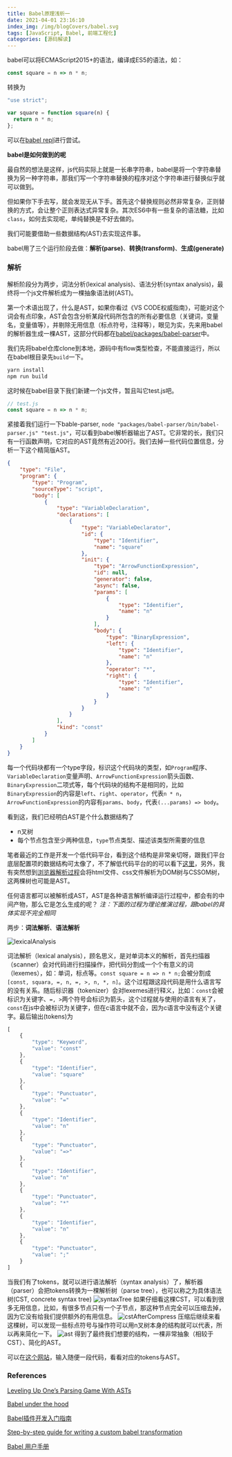 ```yaml
---
title: Babel原理浅析一
date: 2021-04-01 23:16:10
index_img: /img/blogCovers/babel.svg
tags: [JavaScript, Babel, 前端工程化]
categories: [源码解读]
---
```

babel可以将ECMAScript2015+的语法，编译成ES5的语法，如：
```javascript
const square = n => n * n;
```
转换为
```javascript
"use strict";

var square = function square(n) {
  return n * n;
};
```
可以在[babel repl](https://babeljs.io/repl#?browsers=defaults%2C%20not%20ie%2011%2C%20not%20ie_mob%2011&build=&builtIns=false&corejs=3.6&spec=false&loose=false&code_lz=MYewdgzgLgBBCOBXAhgJwKYwLwzNgfLjAFS4DcAUEA&debug=false&forceAllTransforms=false&shippedProposals=false&circleciRepo=&evaluate=true&fileSize=true&timeTravel=true&sourceType=module&lineWrap=true&presets=es2015%2Ces2016%2Ces2017&prettier=true&targets=&version=7.16.7&externalPlugins=&assumptions=%7B%7D)进行尝试。

**babel是如何做到的呢**

最自然的想法是这样，js代码实际上就是一长串字符串，babel是将一个字符串替换为另一种字符串，那我们写一个字符串替换的程序对这个字符串进行替换似乎就可以做到。

但如果你下手去写，就会发现无从下手。首先这个替换规则必然非常复杂，正则替换的方式，会让整个正则表达式异常复杂。其次ES6中有一些复杂的语法糖，比如`class`，如何去实现呢，单纯替换是不好去做的。

我们可能要借助一些数据结构(AST)去实现这件事。

babel用了三个运行阶段去做：**解析(parse)**、**转换(transform)**、**生成(generate)**

### 解析

解析阶段分为两步，词法分析(lexical analysis)、语法分析(syntax analysis)，最终将一个js文件解析成为一棵抽象语法树(AST)。

第一个术语出现了，什么是AST，如果你看过《VS CODE权威指南》，可能对这个词会有点印象，AST会包含分析某段代码所包含的所有必要信息（关键词，变量名，变量值等），并剔除无用信息（标点符号，注释等），眼见为实，先来用babel的解析器生成一棵AST，这部分代码都在[babel/packages/babel-parser](https://github.com/babel/babel/tree/main/packages/babel-parser)中。

我们先将babel仓库clone到本地，源码中有flow类型检查，不能直接运行，所以在babel根目录先`build`一下。
```bash
yarn install
npm run build
```
这时候在babel目录下我们新建一个js文件，暂且叫它test.js吧。
```javascript
// test.js
const square = n => n * n;
```
紧接着我们运行一下bable-parser, `node "packages/babel-parser/bin/babel-parser.js" "test.js"`，可以看到babel解析器输出了AST。它非常的长，我们只有一行函数声明，它对应的AST竟然有近200行。我们去掉一些代码位置信息，分析一下这个精简版AST。
```json
{
    "type": "File",
    "program": {
        "type": "Program",
        "sourceType": "script",
        "body": [
            {
                "type": "VariableDeclaration",
                "declarations": [
                    {
                        "type": "VariableDeclarator",
                        "id": {
                            "type": "Identifier",
                            "name": "square"
                        },
                        "init": {
                            "type": "ArrowFunctionExpression",
                            "id": null,
                            "generator": false,
                            "async": false,
                            "params": [
                                {
                                    "type": "Identifier",
                                    "name": "n"
                                }
                            ],
                            "body": {
                                "type": "BinaryExpression",
                                "left": {
                                    "type": "Identifier",
                                    "name": "n"
                                },
                                "operator": "*",
                                "right": {
                                    "type": "Identifier",
                                    "name": "n"
                                }
                            }
                        }
                    }
                ],
                "kind": "const"
            }
        ]
    }
}
```
每一个代码块都有一个type字段，标识这个代码块的类型，如`Program`程序、`VariableDeclaration`变量声明、`ArrowFunctionExpression`箭头函数、`BinaryExpression`二项式等，每个代码块的结构不是相同的，比如`BinaryExpression`的内容是`left`、`right`、`operator`，代表`n * n`，`ArrowFunctionExpression`的内容有`params`、`body`，代表`(...params) => body`。

看到这，我们已经明白AST是个什么数据结构了
+ n叉树
+ 每个节点包含至少两种信息，`type`节点类型、描述该类型所需要的信息

笔者最近的工作是开发一个低代码平台，看到这个结构是非常亲切呀，跟我们平台底层配置项的数据结构可太像了，不了解低代码平台的的可以看下[这里](https://juejin.cn/post/6925306474524737543)，另外，我有突然想到[浏览器解析过程](https://developer.mozilla.org/en-US/docs/Web/Performance/How_browsers_work#building_the_dom_tree)会将html文件、css文件解析为DOM树与CSSOM树，这两棵树也可能是AST。

任何语言都可以被解析成AST，AST是各种语言解析编译运行过程中，都会有的中间产物，那么它是怎么生成的呢？
*注：下面的过程为理论推演过程，跟babel的具体实现不完全相同*

两步：**词法解析**、**语法解析**


![lexicalAnalysis](../img/howBabelWork_parser/lexicalAnalysis.png)

词法解析（lexical analysis），顾名思义，是对单词本义的解析，首先扫描器（scanner）会对代码进行扫描操作，把代码分割成一个个有意义的词（lexemes），如：单词，标点等。`const square = n => n * n;`会被分割成`[const, squara, =, n, =, >, n, *, n]`。这个过程跟这段代码是用什么语言写的没有关系。随后标识器（tokenizer）会对lexemes进行释义，比如：`const`会被标识为关键字、`=, >`两个符号会标识为箭头，这个过程就与使用的语言有关了，`const`在js中会被标识为关键字，但在c语言中就不会，因为c语言中没有这个关键字。最后输出(tokens)为
```javascript
[
    {
        "type": "Keyword",
        "value": "const"
    },
    {
        "type": "Identifier",
        "value": "square"
    },
    {
        "type": "Punctuator",
        "value": "="
    },
    {
        "type": "Identifier",
        "value": "n"
    },
    {
        "type": "Punctuator",
        "value": "=>"
    },
    {
        "type": "Identifier",
        "value": "n"
    },
    {
        "type": "Punctuator",
        "value": "*"
    },
    {
        "type": "Identifier",
        "value": "n"
    },
    {
        "type": "Punctuator",
        "value": ";"
    }
]
```
当我们有了tokens，就可以进行语法解析（syntax analysis）了，解析器（parser）会把tokens转换为一棵解析树（parse tree），也可以称之为具体语法树(CST, concrete syntax tree)
![syntaxTree](../img/howBabelWork_parser/syntaxTree.png)
如果仔细看这棵CST，可以看到很多无用信息，比如，有很多节点只有一个子节点，那这种节点完全可以压缩去掉，因为它没有给我们提供额外的有用信息。
![cstAfterCompress](../img/howBabelWork_parser/cstAfterCompress.png)
压缩后继续来看这棵树，可以发现一些标点符号与操作符可以用n叉树本身的结构就可以代表，所以再来简化一下。
![ast](../img/howBabelWork_parser/ast.png)
得到了最终我们想要的结构，一棵非常抽象（相较于CST）、简化的AST。

可以在[这个网站](https://esprima.org/demo/parse.html?code=const%20square%20%3D%20n%20%3D%3E%20n%20*%20n%3B%0A)，输入随便一段代码，看看对应的tokens与AST。

### References
[Leveling Up One’s Parsing Game With ASTs](https://medium.com/basecs/leveling-up-ones-parsing-game-with-asts-d7a6fc2400ff)

[Babel under the hood](https://medium.com/@makk.bit/babel-under-the-hood-63e3fb961243)

[Babel插件开发入门指南](https://www.cnblogs.com/chyingp/p/how-to-write-a-babel-plugin.html)

[Step-by-step guide for writing a custom babel transformation](https://lihautan.com/step-by-step-guide-for-writing-a-babel-transformation/)

[Babel 用户手册](https://github.com/jamiebuilds/babel-handbook/blob/master/translations/zh-Hans/user-handbook.md)